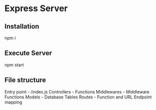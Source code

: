 # Express Server

## Installation

npm i

## Execute Server

npm start

## File structure

Entry point - /index.js
Controllers - Functions
Middlewares - Middleware Functions
Models - Database Tables
Routes - Function and URL Endpoint mapping